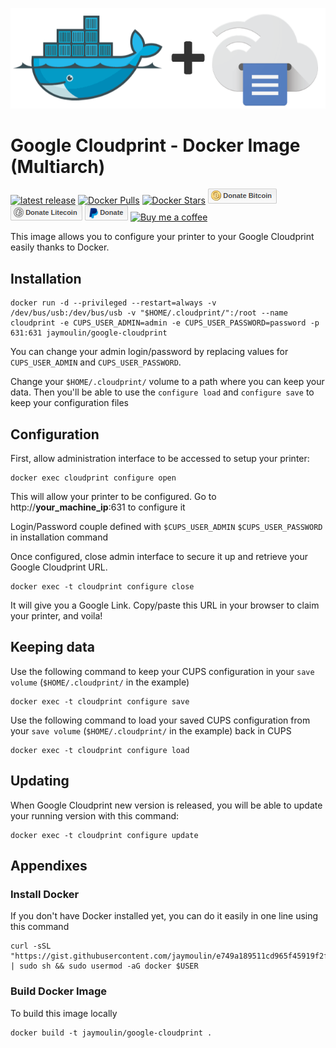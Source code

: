 ![logo](logo.png "Google Cloudprint - Docker Image")

Google Cloudprint - Docker Image (Multiarch)
============================================

[![latest release](https://img.shields.io/github/release/jaymoulin/docker-google-cloudprint.svg "latest release")](http://github.com/jaymoulin/docker-google-cloudprint/releases)
[![Docker Pulls](https://img.shields.io/docker/pulls/jaymoulin/google-cloudprint.svg)](https://hub.docker.com/r/jaymoulin/google-cloudprint/)
[![Docker Stars](https://img.shields.io/docker/stars/jaymoulin/google-cloudprint.svg)](https://hub.docker.com/r/jaymoulin/google-cloudprint/)
[![Bitcoin donation](https://github.com/jaymoulin/jaymoulin.github.io/raw/master/btc.png "Bitcoin donation")](https://m.freewallet.org/id/374ad82e/btc)
[![Litecoin donation](https://github.com/jaymoulin/jaymoulin.github.io/raw/master/ltc.png "Litecoin donation")](https://m.freewallet.org/id/374ad82e/ltc)
[![PayPal donation](https://github.com/jaymoulin/jaymoulin.github.io/raw/master/ppl.png "PayPal donation")](https://www.paypal.me/jaymoulin)
[![Buy me a coffee](https://www.buymeacoffee.com/assets/img/custom_images/orange_img.png "Buy me a coffee")](https://www.buymeacoffee.com/3Yu8ajd7W)

This image allows you to configure your printer to your Google Cloudprint easily thanks to Docker.

Installation
---

```
docker run -d --privileged --restart=always -v /dev/bus/usb:/dev/bus/usb -v "$HOME/.cloudprint/":/root --name cloudprint -e CUPS_USER_ADMIN=admin -e CUPS_USER_PASSWORD=password -p 631:631 jaymoulin/google-cloudprint
```

You can change your admin login/password by replacing values for `CUPS_USER_ADMIN` and `CUPS_USER_PASSWORD`.

Change your `$HOME/.cloudprint/` volume to a path where you can keep your data. Then you'll be able to use the `configure load` and `configure save` to keep your configuration files 

Configuration
---
First, allow administration interface to be accessed to setup your printer:
```
docker exec cloudprint configure open
```
This will allow your printer to be configured. 
Go to http://__your_machine_ip__:631 to configure it

Login/Password couple defined with `$CUPS_USER_ADMIN` `$CUPS_USER_PASSWORD` in installation command

Once configured, close admin interface to secure it up and retrieve your Google Cloudprint URL.

```
docker exec -t cloudprint configure close
```

It will give you a Google Link. Copy/paste this URL in your browser to claim your printer, and voila!


Keeping data
------------

Use the following command to keep your CUPS configuration in your `save volume` (`$HOME/.cloudprint/` in the example)

```
docker exec -t cloudprint configure save
```

Use the following command to load your saved CUPS configuration from your `save volume` (`$HOME/.cloudprint/` in the example) back in CUPS 

```
docker exec -t cloudprint configure load
```


Updating
-----

When Google Cloudprint new version is released, you will be able to update your running version with this command:
 
```
docker exec -t cloudprint configure update
```

Appendixes
---

### Install Docker

If you don't have Docker installed yet, you can do it easily in one line using this command
 
```
curl -sSL "https://gist.githubusercontent.com/jaymoulin/e749a189511cd965f45919f2f99e45f3/raw/0e650b38fde684c4ac534b254099d6d5543375f1/ARM%2520(Raspberry%2520PI)%2520Docker%2520Install" | sudo sh && sudo usermod -aG docker $USER
```

### Build Docker Image

To build this image locally 
```
docker build -t jaymoulin/google-cloudprint .
```
